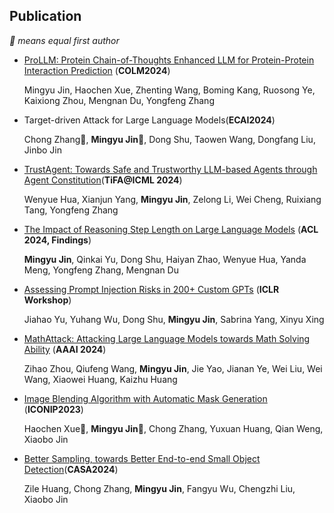 ## Publication
*🌟 means equal first author*
- [ProLLM: Protein Chain-of-Thoughts Enhanced LLM for Protein-Protein Interaction Prediction](https://www.biorxiv.org/content/10.1101/2024.04.18.590025v1) (**COLM2024**)

  Mingyu Jin, Haochen Xue, Zhenting Wang, Boming Kang, Ruosong Ye, Kaixiong Zhou, Mengnan Du, Yongfeng Zhang
- Target-driven Attack for Large Language Models(**ECAI2024**)

  Chong Zhang🌟, **Mingyu Jin🌟**, Dong Shu, Taowen Wang, Dongfang Liu, Jinbo Jin

- [TrustAgent: Towards Safe and Trustworthy LLM-based Agents through Agent Constitution](https://arxiv.org/abs/2402.01586)(**TiFA@ICML 2024**)
  
  Wenyue Hua, Xianjun Yang, **Mingyu Jin**, Zelong Li, Wei Cheng, Ruixiang Tang, Yongfeng Zhang
- [The Impact of Reasoning Step Length on Large Language Models](https://arxiv.org/abs/2401.04925) (**ACL 2024, Findings**) 

  **Mingyu Jin**, Qinkai Yu, Dong Shu, Haiyan Zhao, Wenyue Hua, Yanda Meng, Yongfeng Zhang, Mengnan Du

- [Assessing Prompt Injection Risks in 200+ Custom GPTs](https://arxiv.org/abs/2311.11538) (**ICLR Workshop**)

  Jiahao Yu, Yuhang Wu, Dong Shu, **Mingyu Jin**, Sabrina Yang, Xinyu Xing

- [MathAttack: Attacking Large Language Models towards Math Solving Ability](https://ojs.aaai.org/index.php/AAAI/article/view/29949) (**AAAI 2024**)

  Zihao Zhou, Qiufeng Wang, **Mingyu Jin**, Jie Yao, Jianan Ye, Wei Liu, Wei Wang, Xiaowei Huang, Kaizhu Huang

- [Image Blending Algorithm with Automatic Mask Generation](https://www.researchgate.net/profile/Chong-Zhang-93/publication/375923085_Image_Blending_Algorithm_with_Automatic_Mask_Generation/links/6573e7b6fc4b416622ac6ebc/Image-Blending-Algorithm-with-Automatic-Mask-Generation.pdf) (**ICONIP2023**)

  Haochen Xue🌟, **Mingyu Jin🌟**, Chong Zhang, Yuxuan Huang, Qian Weng, Xiaobo Jin

- [Better Sampling, towards Better End-to-end Small Object Detection](https://www.researchgate.net/profile/Chong-Zhang-93/publication/380637118_Better_Sampling_towards_Better_End-to-end_Small_Object_Detection/links/6646e0510b0d2845743b8983/Better-Sampling-towards-Better-End-to-end-Small-Object-Detection.pdf)(**CASA2024**)

  Zile Huang, Chong Zhang, **Mingyu Jin**, Fangyu Wu, Chengzhi Liu, Xiaobo Jin
